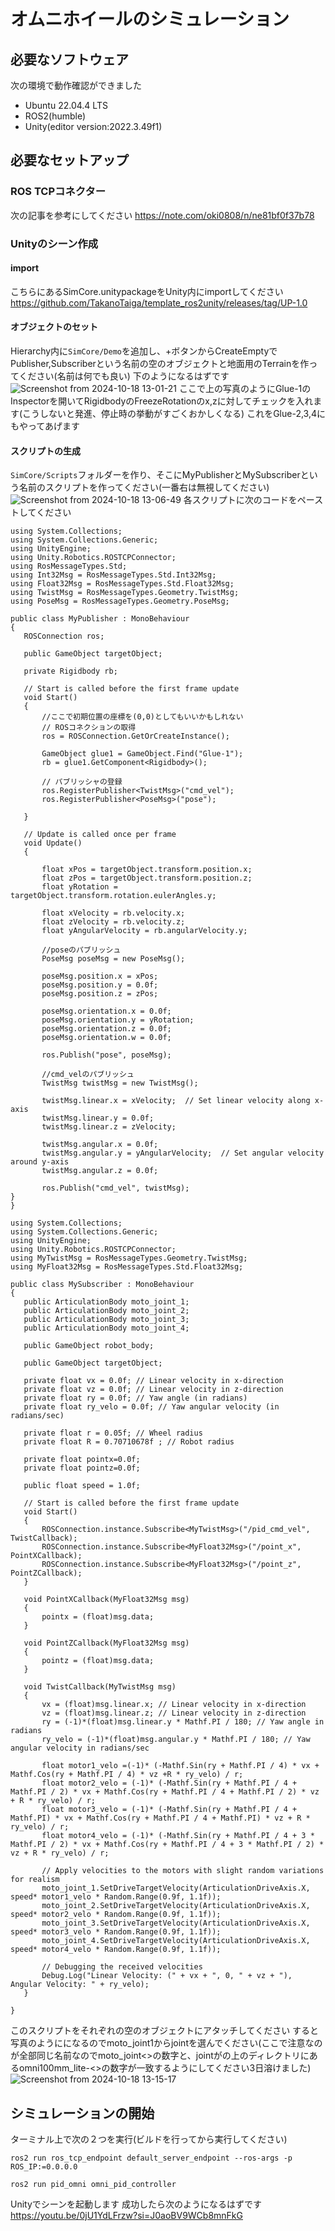 # オムニホイールのシミュレーション
## 必要なソフトウェア
次の環境で動作確認ができました
- Ubuntu 22.04.4 LTS
- ROS2(humble)
- Unity(editor version:2022.3.49f1)
## 必要なセットアップ
### ROS TCPコネクター
次の記事を参考にしてください
https://note.com/oki0808/n/ne81bf0f37b78
### Unityのシーン作成
#### import
こちらにあるSimCore.unitypackageをUnity内にimportしてください
https://github.com/TakanoTaiga/template_ros2unity/releases/tag/UP-1.0
#### オブジェクトのセット
Hierarchy内に`SimCore/Demo`を追加し、+ボタンからCreateEmptyでPublisher,Subscriberという名前の空のオブジェクトと地面用のTerrainを作ってください(名前は何でも良い)
下のようになるはずです
![Screenshot from 2024-10-18 13-01-21](https://github.com/user-attachments/assets/fef01611-df82-422f-ac8b-84ff2b274a8f)
ここで上の写真のようにGlue-1のInspectorを開いてRigidbodyのFreezeRotationのx,zに対してチェックを入れます(こうしないと発進、停止時の挙動がすごくおかしくなる)
これをGlue-2,3,4にもやってあげます
#### スクリプトの生成
`SimCore/Scripts`フォルダーを作り、そこにMyPublisherとMySubscriberという名前のスクリプトを作ってください(一番右は無視してください)
![Screenshot from 2024-10-18 13-06-49](https://github.com/user-attachments/assets/e3e0cbb6-8f31-429f-95a5-d22b2192c58d)
各スクリプトに次のコードをペーストしてください
 ```MyPublisher
using System.Collections;
using System.Collections.Generic;
using UnityEngine;
using Unity.Robotics.ROSTCPConnector;
using RosMessageTypes.Std;
using Int32Msg = RosMessageTypes.Std.Int32Msg;
using Float32Msg = RosMessageTypes.Std.Float32Msg;
using TwistMsg = RosMessageTypes.Geometry.TwistMsg;
using PoseMsg = RosMessageTypes.Geometry.PoseMsg;

public class MyPublisher : MonoBehaviour
{
    ROSConnection ros;

    public GameObject targetObject;

    private Rigidbody rb;

    // Start is called before the first frame update
    void Start()
    {
        //ここで初期位置の座標を(0,0)としてもいいかもしれない
        // ROSコネクションの取得
        ros = ROSConnection.GetOrCreateInstance();

        GameObject glue1 = GameObject.Find("Glue-1");
        rb = glue1.GetComponent<Rigidbody>();

        // パブリッシャの登録
        ros.RegisterPublisher<TwistMsg>("cmd_vel");
        ros.RegisterPublisher<PoseMsg>("pose");
        
    }

    // Update is called once per frame
    void Update()
    {

        float xPos = targetObject.transform.position.x;
        float zPos = targetObject.transform.position.z;
        float yRotation = targetObject.transform.rotation.eulerAngles.y;

        float xVelocity = rb.velocity.x;
        float zVelocity = rb.velocity.z;
        float yAngularVelocity = rb.angularVelocity.y;

        //poseのパブリッシュ
        PoseMsg poseMsg = new PoseMsg();

        poseMsg.position.x = xPos; 
        poseMsg.position.y = 0.0f;
        poseMsg.position.z = zPos;

        poseMsg.orientation.x = 0.0f;
        poseMsg.orientation.y = yRotation;  
        poseMsg.orientation.z = 0.0f;
        poseMsg.orientation.w = 0.0f;
        
        ros.Publish("pose", poseMsg); 

        //cmd_velのパブリッシュ
        TwistMsg twistMsg = new TwistMsg();

        twistMsg.linear.x = xVelocity;  // Set linear velocity along x-axis
        twistMsg.linear.y = 0.0f;
        twistMsg.linear.z = zVelocity;

        twistMsg.angular.x = 0.0f;
        twistMsg.angular.y = yAngularVelocity;  // Set angular velocity around y-axis
        twistMsg.angular.z = 0.0f;
        
        ros.Publish("cmd_vel", twistMsg); 
}
}
 ```
 ```MySubscriber
using System.Collections;
using System.Collections.Generic;
using UnityEngine;
using Unity.Robotics.ROSTCPConnector;
using MyTwistMsg = RosMessageTypes.Geometry.TwistMsg; 
using MyFloat32Msg = RosMessageTypes.Std.Float32Msg;

public class MySubscriber : MonoBehaviour
{
    public ArticulationBody moto_joint_1;
    public ArticulationBody moto_joint_2;
    public ArticulationBody moto_joint_3;
    public ArticulationBody moto_joint_4;

    public GameObject robot_body;
    
    public GameObject targetObject;

    private float vx = 0.0f; // Linear velocity in x-direction
    private float vz = 0.0f; // Linear velocity in z-direction
    private float ry = 0.0f; // Yaw angle (in radians)
    private float ry_velo = 0.0f; // Yaw angular velocity (in radians/sec)

    private float r = 0.05f; // Wheel radius
    private float R = 0.70710678f ; // Robot radius

    private float pointx=0.0f;
    private float pointz=0.0f;
    
    public float speed = 1.0f;

    // Start is called before the first frame update
    void Start()
    {
        ROSConnection.instance.Subscribe<MyTwistMsg>("/pid_cmd_vel", TwistCallback);
        ROSConnection.instance.Subscribe<MyFloat32Msg>("/point_x", PointXCallback);
        ROSConnection.instance.Subscribe<MyFloat32Msg>("/point_z", PointZCallback);
    }
    
    void PointXCallback(MyFloat32Msg msg)
    {
        pointx = (float)msg.data;
    }

    void PointZCallback(MyFloat32Msg msg)
    {
        pointz = (float)msg.data;
    }

    void TwistCallback(MyTwistMsg msg)
    {
        vx = (float)msg.linear.x; // Linear velocity in x-direction
        vz = (float)msg.linear.z; // Linear velocity in z-direction
        ry = (-1)*(float)msg.linear.y * Mathf.PI / 180; // Yaw angle in radians
        ry_velo = (-1)*(float)msg.angular.y * Mathf.PI / 180; // Yaw angular velocity in radians/sec

        float motor1_velo =(-1)* (-Mathf.Sin(ry + Mathf.PI / 4) * vx + Mathf.Cos(ry + Mathf.PI / 4) * vz +R * ry_velo) / r;
        float motor2_velo = (-1)* (-Mathf.Sin(ry + Mathf.PI / 4 + Mathf.PI / 2) * vx + Mathf.Cos(ry + Mathf.PI / 4 + Mathf.PI / 2) * vz + R * ry_velo) / r;
        float motor3_velo = (-1)* (-Mathf.Sin(ry + Mathf.PI / 4 + Mathf.PI) * vx + Mathf.Cos(ry + Mathf.PI / 4 + Mathf.PI) * vz + R * ry_velo) / r;
        float motor4_velo = (-1)* (-Mathf.Sin(ry + Mathf.PI / 4 + 3 * Mathf.PI / 2) * vx + Mathf.Cos(ry + Mathf.PI / 4 + 3 * Mathf.PI / 2) * vz + R * ry_velo) / r;

        // Apply velocities to the motors with slight random variations for realism
        moto_joint_1.SetDriveTargetVelocity(ArticulationDriveAxis.X, speed* motor1_velo * Random.Range(0.9f, 1.1f));
        moto_joint_2.SetDriveTargetVelocity(ArticulationDriveAxis.X, speed* motor2_velo * Random.Range(0.9f, 1.1f));
        moto_joint_3.SetDriveTargetVelocity(ArticulationDriveAxis.X, speed* motor3_velo * Random.Range(0.9f, 1.1f));
        moto_joint_4.SetDriveTargetVelocity(ArticulationDriveAxis.X, speed* motor4_velo * Random.Range(0.9f, 1.1f));

        // Debugging the received velocities
        Debug.Log("Linear Velocity: (" + vx + ", 0, " + vz + "), Angular Velocity: " + ry_velo);
    }

}
```
このスクリプトをそれぞれの空のオブジェクトにアタッチしてください
すると写真のようにになるのでmoto_joint1からjointを選んでください(ここで注意なのが全部同じ名前なのでmoto_joint<>の数字と、jointがの上のディレクトリにあるomni100mm_lite-<>の数字が一致するようにしてください3日溶けました)
![Screenshot from 2024-10-18 13-15-17](https://github.com/user-attachments/assets/da21b364-469f-4566-9c11-7f1e2526fa3d)
## シミュレーションの開始
ターミナル上で次の２つを実行(ビルドを行ってから実行してください)
```
ros2 run ros_tcp_endpoint default_server_endpoint --ros-args -p ROS_IP:=0.0.0.0
```
```
ros2 run pid_omni omni_pid_controller
```
Unityでシーンを起動します 成功したら次のようになるはずです
https://youtu.be/0jU1YdLFrzw?si=J0aoBV9WCb8mnFkG
